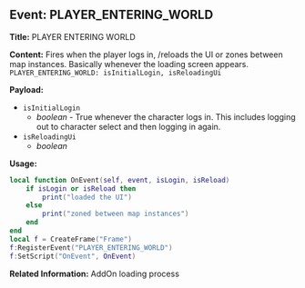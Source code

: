 ## Event: PLAYER_ENTERING_WORLD

**Title:** PLAYER ENTERING WORLD

**Content:**
Fires when the player logs in, /reloads the UI or zones between map instances. Basically whenever the loading screen appears.
`PLAYER_ENTERING_WORLD: isInitialLogin, isReloadingUi`

**Payload:**
- `isInitialLogin`
  - *boolean* - True whenever the character logs in. This includes logging out to character select and then logging in again.
- `isReloadingUi`
  - *boolean*

**Usage:**
```lua
local function OnEvent(self, event, isLogin, isReload)
    if isLogin or isReload then
        print("loaded the UI")
    else
        print("zoned between map instances")
    end
end
local f = CreateFrame("Frame")
f:RegisterEvent("PLAYER_ENTERING_WORLD")
f:SetScript("OnEvent", OnEvent)
```

**Related Information:**
AddOn loading process